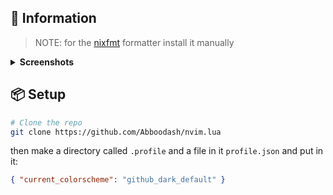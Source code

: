 ## 🍃 Information

> NOTE: for the [nixfmt](https://github.com/serokell/nixfmt) formatter install it manually

<details>
<summary>
    <b>Screenshots</b>
</summary>
    <image src="/.images/dashboard.png" alt="dashboard screenshot"> 
    <image src="/.images/project.png" alt="project screenshot">
    <image src="/.images/wilder.png" alt="wilder screenshot">
    <image src="/.images/terminal.png" alt="terminal screenshot">
</details>

## 📦 Setup

```bash
# Clone the repo
git clone https://github.com/Abboodash/nvim.lua
```

then make a directory called `.profile` and a file in it `profile.json` and put in it:

```json
{ "current_colorscheme": "github_dark_default" }
```
